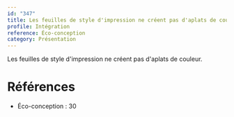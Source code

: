 ```yaml
---
id: "347"
title: Les feuilles de style d'impression ne créent pas d'aplats de couleur.
profile: Intégration
reference: Éco-conception
category: Présentation
---
```


Les feuilles de style d'impression ne créent pas d'aplats de couleur.

# Références

*   Éco-conception : 30
